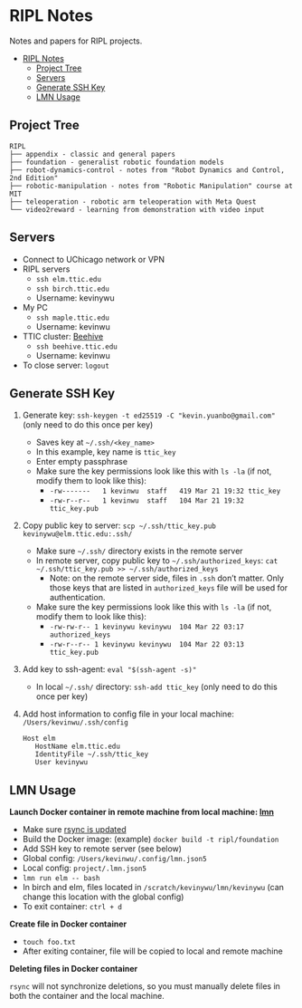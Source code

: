 # RIPL Notes

Notes and papers for RIPL projects.

- [RIPL Notes](#ripl-notes)
  - [Project Tree](#project-tree)
  - [Servers](#servers)
  - [Generate SSH Key](#generate-ssh-key)
  - [LMN Usage](#lmn-usage)

## Project Tree

```plaintext
RIPL
├── appendix - classic and general papers
├── foundation - generalist robotic foundation models
├── robot-dynamics-control - notes from "Robot Dynamics and Control, 2nd Edition"
├── robotic-manipulation - notes from "Robotic Manipulation" course at MIT
├── teleoperation - robotic arm teleoperation with Meta Quest
└── video2reward - learning from demonstration with video input
```

## Servers

- Connect to UChicago network or VPN
- RIPL servers
  - ```ssh elm.ttic.edu```
  - ```ssh birch.ttic.edu```
  - Username: kevinywu
- My PC
  - ```ssh maple.ttic.edu```
  - Username: kevinwu
- TTIC cluster: [Beehive](https://beehive.ttic.edu/)
  - ```ssh beehive.ttic.edu```
  - Username: kevinwu
- To close server: ```logout```

## Generate SSH Key

1. Generate key: ```ssh-keygen -t ed25519 -C "kevin.yuanbo@gmail.com"``` (only need to do this once per key)
   - Saves key at ```~/.ssh/<key_name>```
   - In this example, key name is ```ttic_key```
   - Enter empty passphrase
   - Make sure the key permissions look like this with ```ls -la``` (if not, modify them to look like this):
      - ```-rw-------   1 kevinwu  staff   419 Mar 21 19:32 ttic_key```
      - ```-rw-r--r--   1 kevinwu  staff   104 Mar 21 19:32 ttic_key.pub```
2. Copy public key to server: ```scp ~/.ssh/ttic_key.pub kevinywu@elm.ttic.edu:.ssh/```
   - Make sure ```~/.ssh/``` directory exists in the remote server
   - In remote server, copy public key to ```~/.ssh/authorized_keys```: ```cat ~/.ssh/ttic_key.pub >> ~/.ssh/authorized_keys```
     - Note: on the remote server side, files in ```.ssh``` don’t matter. Only those keys that are listed in ```authorized_keys``` file will be used for authentication.
   - Make sure the key permissions look like this with ```ls -la``` (if not, modify them to look like this):
      - ```-rw-rw-r-- 1 kevinywu kevinywu  104 Mar 22 03:17 authorized_keys```
      - ```-rw-r--r-- 1 kevinywu kevinywu  104 Mar 22 03:13 ttic_key.pub```
3. Add key to ssh-agent: ```eval "$(ssh-agent -s)"```
   - In local ```~/.ssh/``` directory: ```ssh-add ttic_key``` (only need to do this once per key)
4. Add host information to config file in your local machine: ```/Users/kevinwu/.ssh/config```

   ```config
   Host elm
      HostName elm.ttic.edu
      IdentityFile ~/.ssh/ttic_key
      User kevinywu
   ```

## LMN Usage

**Launch Docker container in remote machine from local machine: [lmn](https://github.com/takuma-yoneda/lmn)**

- Make sure [rsync is updated](https://dev.to/al5ina5/updating-rsync-on-macos-so-you-re-not-stuck-with-14-year-old-software-1b5i)
- Build the Docker image: (example) ```docker build -t ripl/foundation```
- Add SSH key to remote server (see below)
- Global config: ```/Users/kevinwu/.config/lmn.json5```
- Local config: ```project/.lmn.json5```
- ```lmn run elm -- bash```
- In birch and elm, files located in ```/scratch/kevinywu/lmn/kevinywu``` (can change this location with the global config)
- To exit container: ```ctrl + d```

**Create file in Docker container**

- ```touch foo.txt```
- After exiting container, file will be copied to local and remote machine

**Deleting files in Docker container**

`rsync` will not synchronize deletions, so you must manually delete files in both the container and the local machine.
